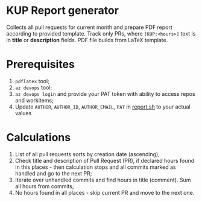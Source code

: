 # KUP Report generator
Collects all pull requests for current month and prepare PDF report according to provided template. Track only PRs, where `[KUP:<hours>]` text is in **title** or **description** fields. PDF file builds from LaTeX template.

# Prerequisites
1. `pdflatex` tool;
2. `az devops` tool;
3. `az devops login` and provide your PAT token with ability to access repos and workitems;
4. Update `AUTHOR`, `AUTHOR_ID`, `AUTHOR_EMAIL`, `PAT` in [report.sh](report.sh) to your actual values

# Calculations
1. List of all pull requests sorts by creation date (ascending);
2. Check title and description of Pull Request (PR), if declared hours found in this places - then calculation stops and all commits marked as handled and go to the next PR;
3. Iterate over unhandled commits and find hours in title (comment). Sum all hours from commits;
4. No hours found in all places - skip current PR and move to the next one.